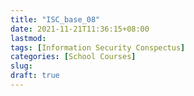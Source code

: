 ```yaml
---
title: "ISC_base_08"
date: 2021-11-21T11:36:15+08:00
lastmod:
tags: [Information Security Conspectus]
categories: [School Courses]
slug:
draft: true
---
```


